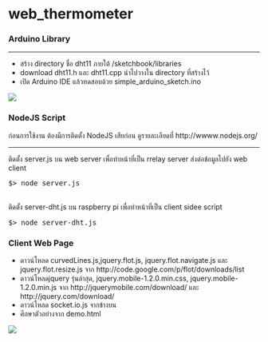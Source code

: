 web_thermometer
===============

<h3>Arduino Library </h3>
<hr/>
<ul>
<li> สร้าง directory ชื่อ dht11 ภายใต้ <home directory>/sketchbook/libraries</li>
<li> download dht11.h และ dht11.cpp  นำไปวางใน  directory  ที่สร้างไว้</li>
<li> เปิด Arduino IDE แล้วทดสอบด้วย simple_arduino_sketch.ino
</ul>
<img src='http://2.bp.blogspot.com/-SKcX7Au_IkA/UOExpkb4gmI/AAAAAAAAAgo/DPY7Qx431BE/s1600/IMG_2576.JPG'>

<h3>NodeJS  Script</h3>
ก่อนการใช้งาน ต้องมีการติดตั้ง NodeJS เสียก่อน ดูรายละเอียดที่ http://wwww.nodejs.org/
<hr/>
ติดตั้ง server.js บน web server เพื่อทำหน้าที่เป็น rrelay server  ส่งต่อข้อมูลไปยัง web client
<pre>
$> node server.js
</pre>
<br/>
ติดตั้ง server-dht.js บน raspberry pi เพื่อทำหน้าที่เป็น client  sidee script
<pre>
$> node server-dht.js
</pre>

<h3>Client Web Page</h3>
<ul>
<li>ดาวน์โหลด  curvedLines.js,jquery.flot.js,	jquery.flot.navigate.js และ 	jquery.flot.resize.js จาก http://code.google.com/p/flot/downloads/list
</li>
<li> ดาวน์โหลดjquery รุ่นล่าสุด, jquery.mobile-1.2.0.min.css, jquery.mobile-1.2.0.min.js  จาก http://jquerymobile.com/download/ และ http://jquery.com/download/</li>
<li>ดาวน์โหลด socket.io.js จากข้างบน</li>
<li>ศึกษาตัวอย่างจาก demo.html </li>
</ul>
<img src='http://sphotos-g.ak.fbcdn.net/hphotos-ak-prn1/735684_517611141605215_1358649620_o.png'>
